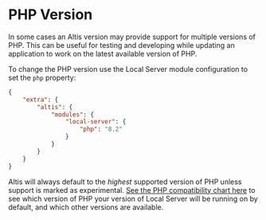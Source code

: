 # PHP Version

In some cases an Altis version may provide support for multiple versions of PHP. This can be useful for testing and developing while
updating an application to work on the latest available version of PHP.

To change the PHP version use the Local Server module configuration to set the `php` property:

```json
{
    "extra": {
        "altis": {
            "modules": {
                "local-server": {
                    "php": "8.2"
                }
            }
        }
    }
}
```

Altis will always default to the _highest_ supported version of PHP unless support is marked as
experimental. [See the PHP compatibility chart here](docs://guides/updating-php/README.md) to see which version of PHP your version
of Local Server will be running on by default, and which other versions are available.
